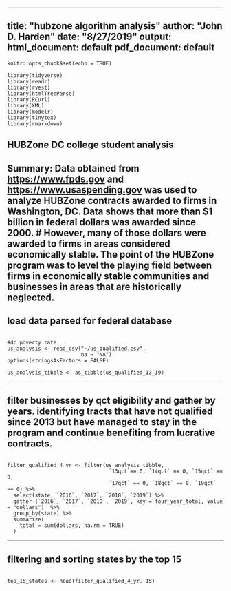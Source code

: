 ----
title: "hubzone algorithm analysis"
author: "John D. Harden"
date: "8/27/2019"
output:
  html_document: default
  pdf_document: default
---

```{r setup, include=FALSE}
knitr::opts_chunk$set(echo = TRUE)

library(tidyverse)
library(readr)
library(rvest)
library(htmlTreeParse)
library(RCurl)
library(XML)
library(modelr)
library(tinytex)
library(rmarkdown)

```

## HUBZone DC college student analysis

Summary: Data obtained from https://www.fpds.gov and https://www.usaspending.gov was used to analyze HUBZone contracts awarded to firms in Washington, DC. Data shows that more than $1 billion in federal dollars was awarded since 2000. # However, many of those dollars were awarded to firms in areas considered economically stable. The point of the HUBZone program was to level the playing field between firms in economically stable communities and businesses in areas that are historically neglected. 
----
load data parsed for federal database
----
```{r load data}

#dc poverty rate
us_analysis <- read_csv("~/us_qualified.csv",
                        na = "NA")
options(stringsAsFactors = FALSE)

us_analysis_tibble <- as_tibble(us_qualified_13_19)

```
----
filter businesses by qct eligibility and gather by years. identifying tracts that have not qualified since 
2013 but have managed to stay in the program and continue benefiting from lucrative contracts. 
----
```{r pressure, echo=FALSE}

filter_qualified_4_yr <- filter(us_analysis_tibble, 
                                 `13qct`== 0, `14qct` == 0, `15qct` == 0, 
                                 `17qct` == 0, `18qct` == 0, `19qct` == 0) %>%
  select(state, `2016`, `2017`, `2018`, `2019`) %>% 
  gather (`2016`, `2017`, `2018`, `2019`, key = four_year_total, value = "dollars")  %>%
  group_by(state) %>%
  summarize(
    total = sum(dollars, na.rm = TRUE)
  )

```
----
filtering and sorting states by the top 15  
----
```{r result, echo=FALSE}

top_15_states <- head(filter_qualified_4_yr, 15)

```
